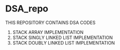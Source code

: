 # DSA_repo

THIS REPOSITORY CONTAINS DSA CODES
1. STACK ARRAY IMPLEMENTATION
2. STACK SINGLY LINKED LIST IMPLEMENTATION
3. STACK DOUBLY LINKED LIST IMPLEMENTATION